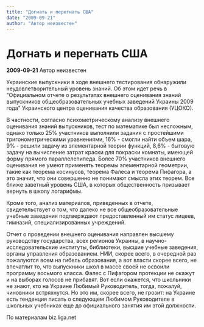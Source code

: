 ```yaml
---
title: "Догнать и перегнать США"
date: "2009-09-21"
author: "Автор неизвестен"
---
```


# Догнать и перегнать США

**2009-09-21** Автор неизвестен

Украинские выпускники в ходе внешнего тестирования обнаружили неудовлетворительный уровень знаний. Об этом идет речь в "Официальном отчете о результатах внешнего оценивания знаний выпускников общеобразовательных учебных заведений Украины 2009 года" Украинского центра оценивания качества образования (УЦОКО).

В частности, согласно психометрическому анализу внешнего оценивания знаний выпускников, тест по математике был несложным, однако только 25% участников выполнили задания с простейшими тригонометрическими уравнениями, 16% - смогли найти объем шара, 9% - решили задачу из элементарной теории функций, 8,6% - бытовую задачу на вычисление затрат краски для покраски комнаты, имеющей форму прямого параллелепипеда. Более 70% участников внешнего оценивания не умеют применять теоремы элементарной геометрии, такие как теорема косинусов, теорема Фалеса и теорема Пифагора, а это значит, что они совершенно не понимают смысла этих теорем. Все ближе заветный уровень США, в которых общественность призывает вернуть в школу логарифмы.

Кроме того, анализ материалов, приведенных в отчете, свидетельствует о том, что далеко не все общеобразовательные учебные заведения подтверждают предоставленный им статус лицеев, гимназий, специализированных учреждений.

Отчет о проведении внешнего оценивания направлен высшему руководству государства, всех регионов Украины, в научно-исследовательские институты, библиотеки, высшие учебные заведения, органы управления образованием. НИИ, скорее всего, в очередной раз пожалуются всем на гибель образования, а вот власти скорее всего, не впечатлит то, что выпускники школ в массе своей не освоили программу восьмого класса. Фалес с Пифагором протекции не окажут и на выборах голосов не прибавят. Вот если окажется, что школьники не знают, кто на Украине Любимый Руководитель, тогда, пожалуй, чиновники встряхнутся. Но это им, скорее всего, не грозит: на Украине есть тенденция писать о следующем Любимом Руководителе в школьных учебниках еще до официального занятия им этой должности.

По материалам biz.liga.net